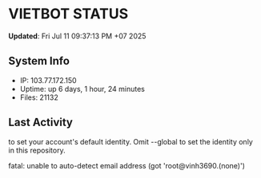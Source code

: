 # VIETBOT STATUS
**Updated**: Fri Jul 11 09:37:13 PM +07 2025

## System Info
- IP: 103.77.172.150
- Uptime: up 6 days, 1 hour, 24 minutes
- Files: 21132

## Last Activity

to set your account's default identity.
Omit --global to set the identity only in this repository.

fatal: unable to auto-detect email address (got 'root@vinh3690.(none)')
